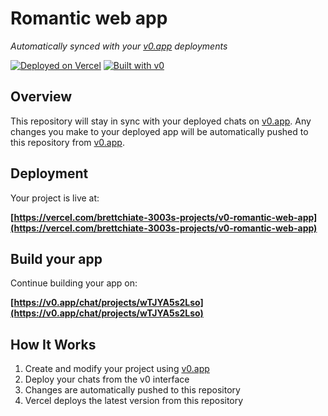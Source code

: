 # Romantic web app

*Automatically synced with your [v0.app](https://v0.app) deployments*

[![Deployed on Vercel](https://img.shields.io/badge/Deployed%20on-Vercel-black?style=for-the-badge&logo=vercel)](https://vercel.com/brettchiate-3003s-projects/v0-romantic-web-app)
[![Built with v0](https://img.shields.io/badge/Built%20with-v0.app-black?style=for-the-badge)](https://v0.app/chat/projects/wTJYA5s2Lso)

## Overview

This repository will stay in sync with your deployed chats on [v0.app](https://v0.app).
Any changes you make to your deployed app will be automatically pushed to this repository from [v0.app](https://v0.app).

## Deployment

Your project is live at:

**[https://vercel.com/brettchiate-3003s-projects/v0-romantic-web-app](https://vercel.com/brettchiate-3003s-projects/v0-romantic-web-app)**

## Build your app

Continue building your app on:

**[https://v0.app/chat/projects/wTJYA5s2Lso](https://v0.app/chat/projects/wTJYA5s2Lso)**

## How It Works

1. Create and modify your project using [v0.app](https://v0.app)
2. Deploy your chats from the v0 interface
3. Changes are automatically pushed to this repository
4. Vercel deploys the latest version from this repository
